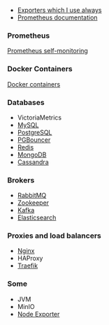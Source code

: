 
 - [Exporters which I use always](https://github.com/philyuchkoff/prometheus-alerts/blob/master/exporters.md)
 - [Prometheus documentation](https://prometheus.io/docs/introduction/overview/)

### Prometheus
[Prometheus self-monitoring](https://github.com/philyuchkoff/prometheus-alerts/blob/master/prometheus.md)

### Docker Containers
[Docker containers](https://github.com/philyuchkoff/prometheus-alerts/blob/master/docker-containers.md)

### Databases

 - VictoriaMetrics
 - [MySQL](https://github.com/philyuchkoff/prometheus-alerts/blob/master/databases/mysql.md)
 - [PostgreSQL](https://github.com/philyuchkoff/prometheus-alerts/blob/master/databases/postgresql.md)
 - [PGBouncer](https://github.com/philyuchkoff/prometheus-alerts/blob/master/databases/pgbouncer.md)
 - [Redis](https://github.com/philyuchkoff/prometheus-alerts/blob/master/databases/redis.md)
 - [MongoDB](https://github.com/philyuchkoff/prometheus-alerts/blob/master/databases/mongodb.md)
 - [Cassandra](https://github.com/philyuchkoff/prometheus-alerts/blob/master/databases/cassandra.md)

### Brokers

 - [RabbitMQ](https://github.com/philyuchkoff/prometheus-alerts/blob/master/brokers/rabbitmq.md)
 - [Zookeeper](https://github.com/philyuchkoff/prometheus-alerts/blob/master/brokers/zookeeper.md)
 - [Kafka](https://github.com/philyuchkoff/prometheus-alerts/blob/master/brokers/kafka.md)
 - [Elasticsearch](https://github.com/philyuchkoff/prometheus-alerts/blob/master/brokers/elasticsearch.md)
 
 ### Proxies and load balancers

 - [Nginx](https://github.com/philyuchkoff/prometheus-alerts/blob/master/proxy/nginx.md)
 - HAProxy
 - [Traefik](https://github.com/philyuchkoff/prometheus-alerts/blob/master/proxy/traefik.md)
 
### Some

 - JVM
 - MinIO
 - [Node Exporter](https://github.com/philyuchkoff/prometheus-alerts/blob/master/some/node-exporter.md)
